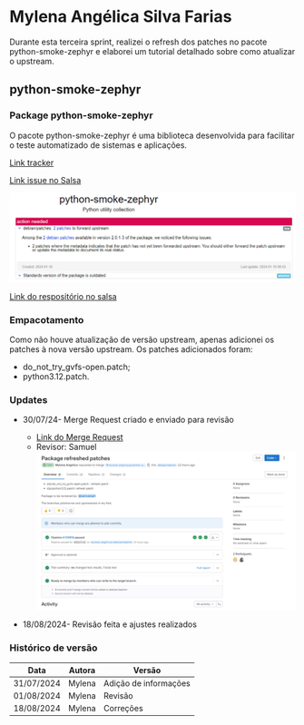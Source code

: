 # Mylena Angélica Silva Farias


Durante esta terceira sprint, realizei o refresh dos patches no pacote python-smoke-zephyr e elaborei um tutorial detalhado sobre como atualizar o upstream.

## python-smoke-zephyr
### Package python-smoke-zephyr
O pacote python-smoke-zephyr é uma biblioteca desenvolvida para facilitar o teste automatizado de sistemas e aplicações.

[Link tracker](https://tracker.debian.org/pkg/python-smoke-zephyr)

[Link issue no Salsa](https://salsa.debian.org/debian-brasilia-team/docs/-/issues/272)

![Página do pacote no tracker](image.png)

[Link do respositório no salsa](https://salsa.debian.org/python-team/packages/python-smoke-zephyr)


### Empacotamento

Como não houve atualização de versão upstream, apenas adicionei os patches à nova versão upstream. Os patches adicionados foram: 
- do_not_try_gvfs-open.patch;
- python3.12.patch.


### Updates

 - 30/07/24- Merge Request criado e enviado para revisão
	 - [Link do Merge Request](https://salsa.debian.org/python-team/packages/python-smoke-zephyr/-/merge_requests/1?commit_id=894ded3a9521cf80c18868cdc2d38e9a2b9dc03f)
	 - Revisor: Samuel 
![Merge Request](image-1.png)

- 18/08/2024- Revisão feita e ajustes realizados

### Histórico de versão

|Data|Autora|Versão|
|----|------|------|
| 31/07/2024 | Mylena | Adição de informações | 
| 01/08/2024 | Mylena | Revisão  | 
| 18/08/2024 | Mylena | Correções |

